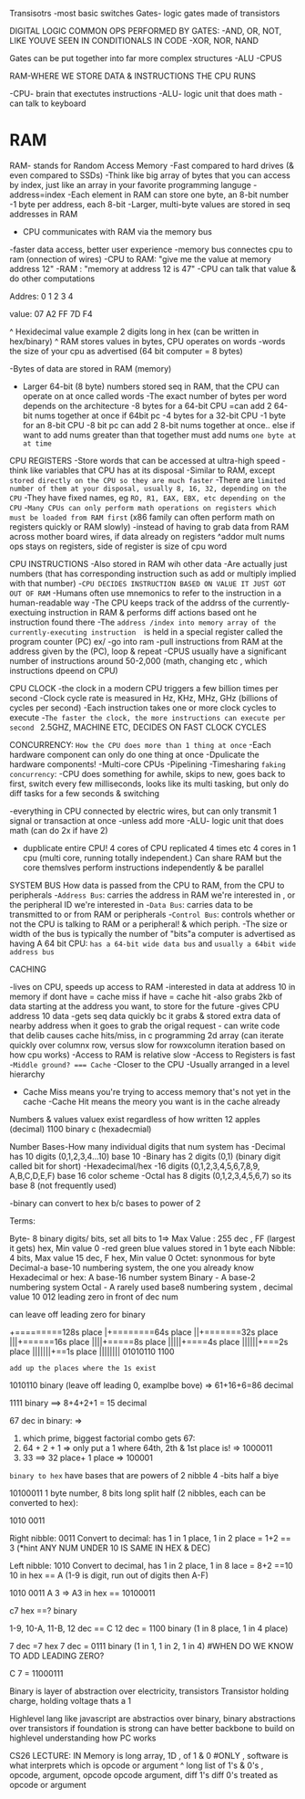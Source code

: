 Transisotrs -most basic switches
Gates- logic gates made of transistors

DIGITAL LOGIC COMMON OPS PERFORMED BY GATES:
-AND, OR, NOT, LIKE YOUVE SEEN IN CONDITIONALS IN CODE
-XOR, NOR, NAND

Gates can be put together into far more complex structures
-ALU
-CPUS


RAM-WHERE WE STORE DATA & INSTRUCTIONS THE CPU RUNS

-CPU- brain that exectutes instructions
-ALU- logic unit that does math 
-can talk to keyboard

# RAM 
RAM- stands for Random Access Memory
-Fast compared to hard drives (& even compared to SSDs)
-Think like big array of bytes that you can access by index, just like an array in your favorite programming languge
    -address=index
-Each element in RAM can store one byte, an 8-bit number 
    -1 byte per address, each 8-bit
-Larger, multi-byte values are stored in seq addresses in RAM
- CPU communicates with RAM via the memory bus 

-faster data access, better user experience 
-memory bus connectes cpu to ram (onnection of wires)
    -CPU to RAM: "give me the value at memory address 12" 
    -RAM : "memory at address 12 is 47"
    -CPU can talk that value & do other computations

Addres: 0   1   2   3   4

value: 07   A2  FF  7D  F4 

^ Hexidecimal value example 2 digits long in hex (can be written in hex/binary)
^ RAM stores values in bytes, CPU operates on words
    -words the size of your cpu as advertised (64 bit computer = 8 bytes)

-Bytes of data are stored in RAM (memory)
- Larger 64-bit (8 byte) numbers stored seq in RAM, that the CPU can operate on at once called words
-The exact number of bytes per word depends on the architecture
-8 bytes for a 64-bit CPU
    =can add 2 64-bit nums together at once if 64bit pc
-4 bytes for a 32-bit CPU
-1 byte for an 8-bit CPU
    -8 bit pc can add 2 8-bit nums together at once.. else if want to add nums greater than that together must add nums `one byte at at time`


CPU REGISTERS
-Store words that can be accessed at ultra-high speed
-think like variables that CPU has at its disposal
-Similar to RAM, except `stored directly on the CPU so they are much faster`
-There are `limited number of them at your disposal, usually 8, 16, 32, depending on the CPU`
-They have fixed names, eg `RO, R1, EAX, EBX, etc depending on the CPU`
-`Many CPUs can only perform math operations on registers which must be loaded from RAM first`
(x86 family can often perform math on registers quickly or RAM slowly)
-instead of having to grab data from RAM across mother board wires, if data already on registers 
^addor mult nums ops stays on registers, side of register is size of cpu word

CPU INSTRUCTIONS
-Also stored in RAM wih other data
-Are actually just numbers (that has corresponding instruction such as add or multiply implied with that number)
-`CPU DECIDES INSTRUCTION BASED ON VALUE IT JUST GOT OUT OF RAM` 
-Humans often use mnemonics to refer to the instruction in a human-readable way
-The CPU keeps track of the addrss of the currently-exectuing instruction in RAM & performs diff actions based ont he instruction found there
-The `address /index into memory array of the currently-executing instruction  `is held in a special register called the program counter (PC)
ex/ 
-go into ram
-pull instructions from RAM at the address given by the (PC), loop & repeat
-CPUS usually have a significant number of instructions around 50-2,000  (math, changing etc , which instructions dpeend on CPU) 

CPU CLOCK
-the clock in a modern CPU triggers a few billion times per second
-Clock cycle rate is measured in Hz, KHz, MHz, GHz (billions of cycles per second)
-Each instruction takes one or more clock cycles to execute 
-`The faster the clock, the more instructions can execute per second ` 2.5GHZ, MACHINE ETC, 
DECIDES ON FAST CLOCK CYCLES

CONCURRENCY:
`How the CPU does more than 1 thing at once`
-Each hardware component can only do one thing at once
-Dpulicate the hardware components!
-Multi-core CPUs 
-Pipelining
-Timesharing `faking concurrency`:
    -CPU does something for awhile, skips to new, goes back to first, switch every few milliseconds, looks like
    its multi tasking, but only do diff tasks for a few seconds & switching

-everything in CPU connected by electric wires, but can only transmit 1 signal or transaction at once
-unless add more  -ALU- logic unit that does math (can do 2x if have 2)
- dupblicate entire CPU! 4 cores of CPU replicated 4 times etc 4 cores in 1 cpu (multi core, running totally independent.) Can share RAM but the core themslves perform instructions independently & be parallel

SYSTEM BUS
How data is passed from the CPU to RAM, from the CPU to peripherals
-`Address Bus`: carries the address in RAM we're interested in , or the peripheral ID we're interested in
-`Data Bus`: carries data to be transmitted to or from RAM or peripherals 
-`Control Bus`: controls whether or not the CPU is talking to RAM or a peripheral! & which periph.
-The size or width of the bus is typically the number of "bits"a computer is advertised as having
 A 64 bit CPU: `has a 64-bit wide data bus` and `usually a 64bit wide address bus`  

CACHING

-lives on CPU, speeds up access to RAM
    -interested in data at address 10 in memory
    if dont have = cache miss
    if have  = cache hit
    -also grabs 2kb of data starting at the address you want, to store for the future
    -gives CPU address 10 data
    -gets seq data quickly bc it grabs & stored extra data of nearby address when it goes to grab the origal request 
    - can write code that delib causes cache hits/miss, in c programming 2d array (can iterate quickly over
        columnx row, versus slow for rowxcolumn iteration based on how cpu works)
-Access to RAM is relative slow
-Access to Registers is fast
-`Middle ground? === Cache`
-Closer to the CPU
-Usually arranged in a level hierarchy
- Cache Miss means you're trying to access memory that's not yet in the cache
-Cache Hit means the meory you want is in the cache already 


Numbers & values
valuex exist regardless of how written
12 apples (decimal)
1100 binary
c (hexadecmial)

Number Bases-How many individual digits that num system has
-Decimal has 10 digits (0,1,2,3,4...10) base 10
-Binary has 2 digits (0,1) (binary digit called bit for short)
-Hexadecimal/hex -16 digits (0,1,2,3,4,5,6,7,8,9, A,B,C,D,E,F) base 16 color scheme
-Octal has 8 digits (0,1,2,3,4,5,6,7) so its base 8 (not frequently used)

-binary can convert to hex b/c bases to power of 2

Terms:

Byte- 8 binary digits/ bits, set all  bits to 1=> Max Value : 255 dec , FF (largest it gets) hex, Min value 0 
    -red green blue values stored in 1 byte each 
Nibble: 4 bits, Max value 15 dec, F hex, Min value 0
Octet: synonmous for byte
Decimal-a base-10 numbering system, the one you already know
Hexadecimal or hex: A base-16 number system
Binary - A base-2 numbering system
Octal - A rarely used base8 numbering system  , decimal value 10 012 leading zero in front of dec num

can leave off leading zero for binary 



+=========128s place
|+========64s place
||+=======32s place
|||+======16s place
||||+=====8s place
|||||+====4s place
||||||+===2s place
|||||||+==1s place
||||||||
01010110
    1100

`add up the places where the 1s exist`

  1010110 binary (leave off leading 0, examplbe bove) => 61+16+6=86 decimal

1111 binary ==>  8+4+2+1 = 15 decimal 


67 dec in binary: => 
1) which prime, biggest factorial combo gets 67:
2) 64 + 2 + 1 => only put a 1 where 64th, 2th & 1st place is!
              =>  1000011
3) 33 ==>  32 place+ 1 place 
        => 100001


`binary to hex` have bases that are powers of 2
nibble 4 -bits half a biye 

10100011 1 byte number, 8 bits long
split half (2 nibbles, each can be converted to hex):

1010 0011

Right nibble:  0011
Convert to decimal:  has 1 in 1 place, 1 in 2 place  = 1+2 == 3 (*hint ANY NUM UNDER 10 IS SAME IN HEX & DEC)

Left nibble: 1010
Convert to decimal, has 1 in 2 place, 1 in 8 lace = 8+2 ==10
10 in hex ==  A  (1-9 is digit, run out of digits then A-F)


1010 0011
 A    3  => A3 in hex == 10100011

c7 hex ==? binary

1-9, 10-A, 11-B, 12 dec == C
12 dec = 1100 binary (1 in 8 place, 1 in 4 place)

7 dec =7 hex
7 dec = 0111 binary (1 in 1, 1 in 2, 1 in 4) #WHEN DO WE KNOW TO ADD LEADING ZERO?

C       7 = 11000111


Binary is layer of abstraction over electricity, transistors
Transistor holding charge, holding voltage thats a 1

Highlevel lang like javascript are abstractios over binary, binary abstractions over transistors 
if foundation is strong can have better backbone to build on highlevel understanding how PC works



CS26 LECTURE:
IN Memory is long array, 1D , of 1 & 0 #ONLY , software is what interprets which is opcode or argument
^ long list of 1's & 0's , opcode, argument, opcode opcode argument, diff 1's diff 0's treated as opcode or argument
